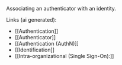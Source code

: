 Associating an authenticator with an identity.

Links (ai generated):
 - [[Authentication]]
 - [[Authenticator]]
 - [[Authentication (AuthN)]]
 - [[Identification]]
 - [[Intra-organizational (Single Sign-On):]]
